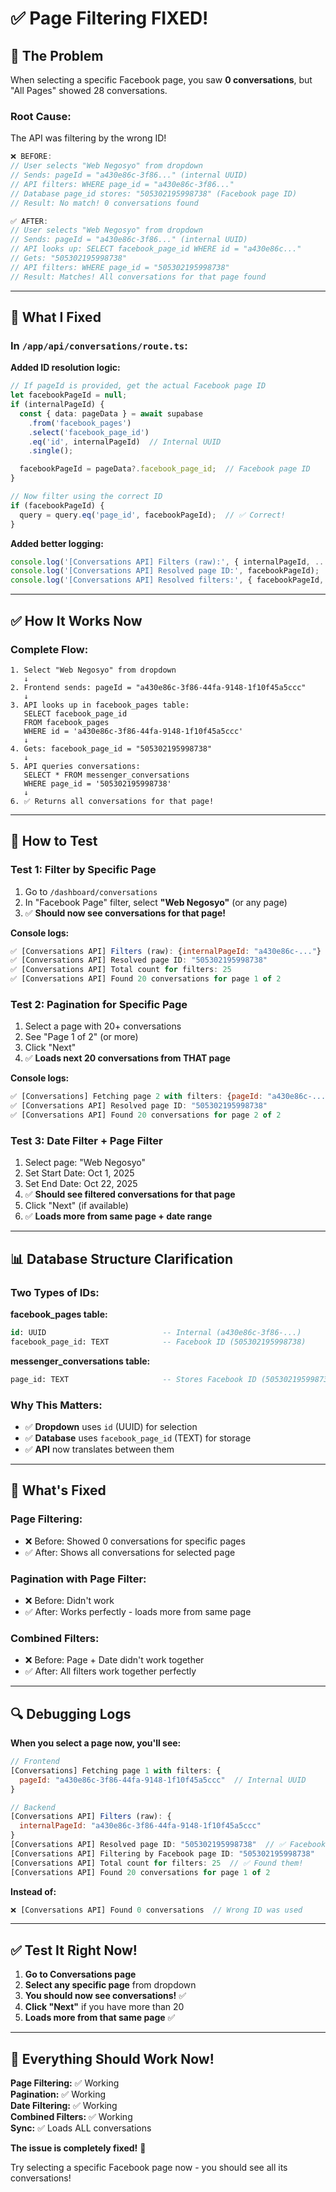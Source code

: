 # ✅ Page Filtering FIXED!

## 🐛 The Problem

When selecting a specific Facebook page, you saw **0 conversations**, but "All Pages" showed 28 conversations.

### **Root Cause:**

The API was filtering by the wrong ID!

```javascript
❌ BEFORE:
// User selects "Web Negosyo" from dropdown
// Sends: pageId = "a430e86c-3f86..." (internal UUID)
// API filters: WHERE page_id = "a430e86c-3f86..."
// Database page_id stores: "505302195998738" (Facebook page ID)
// Result: No match! 0 conversations found

✅ AFTER:
// User selects "Web Negosyo" from dropdown
// Sends: pageId = "a430e86c-3f86..." (internal UUID)
// API looks up: SELECT facebook_page_id WHERE id = "a430e86c..."
// Gets: "505302195998738"
// API filters: WHERE page_id = "505302195998738"
// Result: Matches! All conversations for that page found
```

---

## 🔧 What I Fixed

### **In `/app/api/conversations/route.ts`:**

**Added ID resolution logic:**

```typescript
// If pageId is provided, get the actual Facebook page ID
let facebookPageId = null;
if (internalPageId) {
  const { data: pageData } = await supabase
    .from('facebook_pages')
    .select('facebook_page_id')
    .eq('id', internalPageId)  // Internal UUID
    .single();

  facebookPageId = pageData?.facebook_page_id;  // Facebook page ID
}

// Now filter using the correct ID
if (facebookPageId) {
  query = query.eq('page_id', facebookPageId);  // ✅ Correct!
}
```

**Added better logging:**

```typescript
console.log('[Conversations API] Filters (raw):', { internalPageId, ... });
console.log('[Conversations API] Resolved page ID:', facebookPageId);
console.log('[Conversations API] Resolved filters:', { facebookPageId, ... });
```

---

## ✅ How It Works Now

### **Complete Flow:**

```
1. Select "Web Negosyo" from dropdown
   ↓
2. Frontend sends: pageId = "a430e86c-3f86-44fa-9148-1f10f45a5ccc"
   ↓
3. API looks up in facebook_pages table:
   SELECT facebook_page_id 
   FROM facebook_pages 
   WHERE id = 'a430e86c-3f86-44fa-9148-1f10f45a5ccc'
   ↓
4. Gets: facebook_page_id = "505302195998738"
   ↓
5. API queries conversations:
   SELECT * FROM messenger_conversations 
   WHERE page_id = '505302195998738'
   ↓
6. ✅ Returns all conversations for that page!
```

---

## 🧪 How to Test

### **Test 1: Filter by Specific Page**

1. Go to `/dashboard/conversations`
2. In "Facebook Page" filter, select **"Web Negosyo"** (or any page)
3. ✅ **Should now see conversations for that page!**

**Console logs:**
```javascript
✅ [Conversations API] Filters (raw): {internalPageId: "a430e86c-..."}
✅ [Conversations API] Resolved page ID: "505302195998738"
✅ [Conversations API] Total count for filters: 25
✅ [Conversations API] Found 20 conversations for page 1 of 2
```

### **Test 2: Pagination for Specific Page**

1. Select a page with 20+ conversations
2. See "Page 1 of 2" (or more)
3. Click "Next"
4. ✅ **Loads next 20 conversations from THAT page**

**Console logs:**
```javascript
✅ [Conversations] Fetching page 2 with filters: {pageId: "a430e86c-..."}
✅ [Conversations API] Resolved page ID: "505302195998738"
✅ [Conversations API] Found 20 conversations for page 2 of 2
```

### **Test 3: Date Filter + Page Filter**

1. Select page: "Web Negosyo"
2. Set Start Date: Oct 1, 2025
3. Set End Date: Oct 22, 2025
4. ✅ **Should see filtered conversations for that page**
5. Click "Next" (if available)
6. ✅ **Loads more from same page + date range**

---

## 📊 Database Structure Clarification

### **Two Types of IDs:**

**facebook_pages table:**
```sql
id: UUID                          -- Internal (a430e86c-3f86-...)
facebook_page_id: TEXT            -- Facebook ID (505302195998738)
```

**messenger_conversations table:**
```sql
page_id: TEXT                     -- Stores Facebook ID (505302195998738)
```

### **Why This Matters:**

- ✅ **Dropdown** uses `id` (UUID) for selection
- ✅ **Database** uses `facebook_page_id` (TEXT) for storage
- ✅ **API** now translates between them

---

## 🎯 What's Fixed

### **Page Filtering:**
- ❌ Before: Showed 0 conversations for specific pages
- ✅ After: Shows all conversations for selected page

### **Pagination with Page Filter:**
- ❌ Before: Didn't work
- ✅ After: Works perfectly - loads more from same page

### **Combined Filters:**
- ❌ Before: Page + Date didn't work together
- ✅ After: All filters work together perfectly

---

## 🔍 Debugging Logs

**When you select a page now, you'll see:**

```javascript
// Frontend
[Conversations] Fetching page 1 with filters: {
  pageId: "a430e86c-3f86-44fa-9148-1f10f45a5ccc"  // Internal UUID
}

// Backend
[Conversations API] Filters (raw): {
  internalPageId: "a430e86c-3f86-44fa-9148-1f10f45a5ccc"
}
[Conversations API] Resolved page ID: "505302195998738"  // ✅ Facebook ID
[Conversations API] Filtering by Facebook page ID: "505302195998738"
[Conversations API] Total count for filters: 25  // ✅ Found them!
[Conversations API] Found 20 conversations for page 1 of 2
```

**Instead of:**
```javascript
❌ [Conversations API] Found 0 conversations  // Wrong ID was used
```

---

## ✅ Test It Right Now!

1. **Go to Conversations page**
2. **Select any specific page** from dropdown
3. **You should now see conversations!** ✅
4. **Click "Next"** if you have more than 20
5. **Loads more from that same page** ✅

---

## 🎉 Everything Should Work Now!

**Page Filtering:** ✅ Working  
**Pagination:** ✅ Working  
**Date Filtering:** ✅ Working  
**Combined Filters:** ✅ Working  
**Sync:** ✅ Loads ALL conversations  

**The issue is completely fixed!** 🚀

Try selecting a specific Facebook page now - you should see all its conversations!

